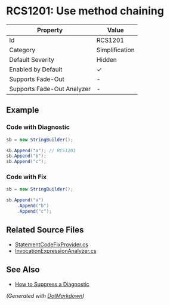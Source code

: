 # RCS1201: Use method chaining

| Property                    | Value          |
| --------------------------- | -------------- |
| Id                          | RCS1201        |
| Category                    | Simplification |
| Default Severity            | Hidden         |
| Enabled by Default          | &#x2713;       |
| Supports Fade\-Out          | \-             |
| Supports Fade\-Out Analyzer | \-             |

## Example

### Code with Diagnostic

```csharp
sb = new StringBuilder();

sb.Append("a"); // RCS1201
sb.Append("b");
sb.Append("c");
```

### Code with Fix

```csharp
sb = new StringBuilder();

sb.Append("a")
    .Append("b")
    .Append("c");
```

## Related Source Files

* [StatementCodeFixProvider.cs](../../src/Analyzers.CodeFixes/CSharp/CodeFixes/StatementCodeFixProvider.cs)
* [InvocationExpressionAnalyzer.cs](../../src/Analyzers/CSharp/Analysis/InvocationExpressionAnalyzer.cs)

## See Also

* [How to Suppress a Diagnostic](../HowToConfigureAnalyzers.md#how-to-suppress-a-diagnostic)

*\(Generated with [DotMarkdown](http://github.com/JosefPihrt/DotMarkdown)\)*